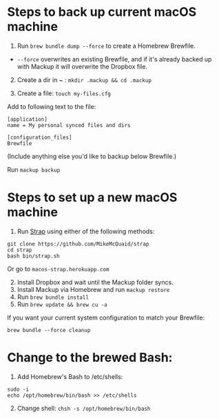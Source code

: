 # Steps to back up current macOS machine

1) Run `brew bundle dump --force` to create a Homebrew Brewfile.
- `--force` overwrites an existing Brewfile, and if it's already backed up with Mackup it will overwrite the Dropbox file.
2) Create a dir in ~ :
`mkdir .mackup && cd .mackup`

3) Create a file:
`touch my-files.cfg`

Add to following text to the file:

```
[application]
name = My personal synced files and dirs

[configuration_files]
Brewfile
```
(Include anything else you'd like to backup below Brewfile.)

Run `mackup backup`


# Steps to set up a new macOS machine

1) Run [Strap](https://macos-strap.herokuapp.com/) using either of the following methods:

```
git clone https://github.com/MikeMcQuaid/strap
cd strap
bash bin/strap.sh
```

Or go to `macos-strap.herokuapp.com`

2) Install Dropbox and wait until the Mackup folder syncs.
3) Install Mackup via Homebrew and run `mackup restore`
4) Run `brew bundle install`
5) Run `brew update && brew cu -a`

If you want your current system configuration to match your Brewfile:

`brew bundle --force cleanup`

# Change to the brewed Bash:

1) Add Homebrew's Bash to /etc/shells:

```
sudo -i
echo /opt/homebrew/bin/bash >> /etc/shells
```

2) Change shell:
`chsh -s /opt/homebrew/bin/bash`
